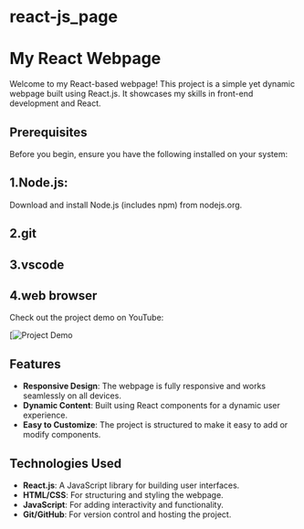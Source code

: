 ﻿# react-js_page
# My React Webpage

Welcome to my React-based webpage! This project is a simple yet dynamic webpage built using React.js. It showcases my skills in front-end development and React.


## Prerequisites
Before you begin, ensure you have the following installed on your system:

## 1.Node.js:
Download and install Node.js (includes npm) from nodejs.org.
## 2.git
## 3.vscode
## 4.web browser

Check out the project demo on YouTube:

[![Project Demo]( https://youtu.be/sP-O-YUX1R8   )

## Features

- **Responsive Design**: The webpage is fully responsive and works seamlessly on all devices.
- **Dynamic Content**: Built using React components for a dynamic user experience.
- **Easy to Customize**: The project is structured to make it easy to add or modify components.

## Technologies Used

- **React.js**: A JavaScript library for building user interfaces.
- **HTML/CSS**: For structuring and styling the webpage.
- **JavaScript**: For adding interactivity and functionality.
- **Git/GitHub**: For version control and hosting the project.


